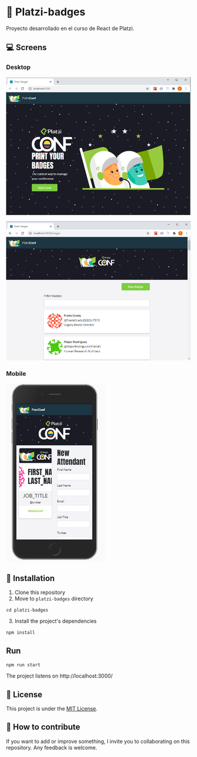 # 💠 Platzi-badges


Proyecto desarrollado en el curso de React de Platzi.

## 💻 Screens

### Desktop

![Home](https://github.com/DaneliaSanchz/platzi-badges/blob/master/assets/home.png)

![List Badges Image](https://github.com/DaneliaSanchz/platzi-badges/blob/master/assets/list_badges.png)

### Mobile

![CreateNewBadge](https://github.com/DaneliaSanchz/platzi-badges/blob/master/assets/mobile.png)

## 🔧 Installation

1. Clone this repository
2. Move to `platzi-badges` directory
```
cd platzi-badges
```
3. Install the project's dependencies
```
npm install
```

## Run

```
npm run start
```

The project listens on http://localhost:3000/


## 📜 License

This project is under the [MIT License](https://github.com/DaneliaSanchz/platzi-badges/blob/master/LICENSE).

## 🤝 How to contribute

If you want to add or improve something, I invite you to collaborating on this repository. Any feedback is welcome.

